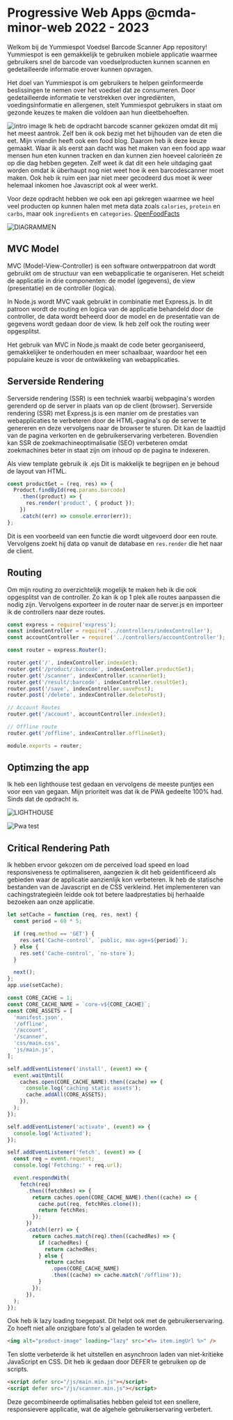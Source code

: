 # Progressive Web Apps @cmda-minor-web 2022 - 2023

Welkom bij de Yummiespot Voedsel Barcode Scanner App repository! Yummiespot is een gemakkelijk te gebruiken mobiele applicatie waarmee gebruikers snel de barcode van voedselproducten kunnen scannen en gedetailleerde informatie erover kunnen opvragen.

Het doel van Yummiespot is om gebruikers te helpen geïnformeerde beslissingen te nemen over het voedsel dat ze consumeren. Door gedetailleerde informatie te verstrekken over ingrediënten, voedingsinformatie en allergenen, stelt Yummiespot gebruikers in staat om gezonde keuzes te maken die voldoen aan hun dieetbehoeften.

![intro image](https://github.com/wongsrila/barcode-scanner/blob/8f9c65c738c3cab907aa19a736febb00d200e65a/assets/images/barcode-scanner-app-home-image.png)
Ik heb de opdracht barcode scanner gekozen omdat dit mij het meest aantrok. Zelf ben ik ook bezig met het bijhouden van de eten die eet. Mijn vriendin heeft ook een food blog. Daarom heb ik deze keuze gemaakt. Waar ik als eerst aan dacht was het maken van een food app waar mensen hun eten kunnen tracken en dan kunnen zien hoeveel calorieën ze op die dag hebben gegeten. Zelf weet ik dat dit een hele uitdaging gaat worden omdat ik überhaupt nog niet weet hoe ik een barcodescanner moet maken. Ook heb ik ruim een jaar niet meer gecodeerd dus moet ik weer helemaal inkomen hoe Javascript ook al weer werkt.

Voor deze opdracht hebben we ook een api gekregen waarmee we heel veel producten op kunnen halen met meta data zoals `calories`, `protein` en `carbs`, maar ook `ingredients` en `categories`. [OpenFoodFacts](https://openfoodfacts.github.io/api-documentation/)

![DIAGRAMMEN](./public/images/DIAGRAM_PWA.png)

## MVC Model

MVC (Model-View-Controller) is een software ontwerppatroon dat wordt gebruikt om de structuur van een webapplicatie te organiseren. Het scheidt de applicatie in drie componenten: de model (gegevens), de view (presentatie) en de controller (logica).

In Node.js wordt MVC vaak gebruikt in combinatie met Express.js. In dit patroon wordt de routing en logica van de applicatie behandeld door de controller, de data wordt beheerd door de model en de presentatie van de gegevens wordt gedaan door de view. Ik heb zelf ook the routing weer opgesplitst.

Het gebruik van MVC in Node.js maakt de code beter georganiseerd, gemakkelijker te onderhouden en meer schaalbaar, waardoor het een populaire keuze is voor de ontwikkeling van webapplicaties.

## Serverside Rendering

Serverside rendering (SSR) is een techniek waarbij webpagina's worden gerenderd op de server in plaats van op de client (browser). Serverside rendering (SSR) met Express.js is een manier om de prestaties van webapplicaties te verbeteren door de HTML-pagina's op de server te genereren en deze vervolgens naar de browser te sturen. Dit kan de laadtijd van de pagina verkorten en de gebruikerservaring verbeteren. Bovendien kan SSR de zoekmachineoptimalisatie (SEO) verbeteren omdat zoekmachines beter in staat zijn om inhoud op de pagina te indexeren.

Als view template gebruik ik .ejs Dit is makkelijk te begrijpen en je behoud de layout van HTML.

```javascript
const productGet = (req, res) => {
  Product.findById(req.params.barcode)
    .then((product) => {
      res.render('product', { product });
    })
    .catch((err) => console.error(err));
};
```

Dit is een voorbeeld van een functie die wordt uitgevoerd door een route. Vervolgens zoekt hij data op vanuit de database en `res.render` die het naar de client.

## Routing

Om mijn routing zo overzichtelijk mogelijk te maken heb ik die ook opgesplitst van de controller. Zo kan ik op 1 plek alle routes aanpassen die nodig zijn. Vervolgens exporteer in de router naar de server.js en importeer ik de controllers naar deze routes.

```javascript
const express = require('express');
const indexController = require('../controllers/indexController');
const accountController = require('../controllers/accountController');

const router = express.Router();

router.get('/', indexController.indexGet);
router.get('/product/:barcode', indexController.productGet);
router.get('/scanner', indexController.scannerGet);
router.get('/result/:barcode', indexController.resultGet);
router.post('/save', indexController.savePost);
router.post('/delete', indexController.deletePost);

// Account Routes
router.get('/account', accountController.indexGet);

// Offline route
router.get('/offline', indexController.offlineGet);

module.exports = router;
```

## Optimzing the app

Ik heb een lighthouse test gedaan en vervolgens de meeste puntjes een voor een van gegaan. Mijn prioriteit was dat ik de PWA gedeelte 100% had. Sinds dat de opdracht is.

![LIGHTHOUSE](./public/images/lighthouse_test.png)

![Pwa test](./public/images/pwa_test.png)

## Critical Rendering Path

Ik hebben ervoor gekozen om de perceived load speed en load responsiveness te optimaliseren, aangezien ik dit heb geïdentificeerd als gebieden waar de applicatie aanzienlijk kon verbeteren. Ik heb de statische bestanden van de Javascript en de CSS verkleind. Het implementeren van cachingstrategieën leidde ook tot betere laadprestaties bij herhaalde bezoeken aan onze applicatie.

```javascript
let setCache = function (req, res, next) {
  const period = 60 * 5;

  if (req.method == 'GET') {
    res.set('Cache-control', `public, max-age=${period}`);
  } else {
    res.set('Cache-control', `no-store`);
  }

  next();
};
app.use(setCache);
```

```javascript
const CORE_CACHE = 1;
const CORE_CACHE_NAME = `core-v${CORE_CACHE}`;
const CORE_ASSETS = [
  'manifest.json',
  '/offline',
  '/account',
  '/scanner',
  'css/main.css',
  'js/main.js',
];

self.addEventListener('install', (event) => {
  event.waitUntil(
    caches.open(CORE_CACHE_NAME).then((cache) => {
      console.log('caching static assets');
      cache.addAll(CORE_ASSETS);
    }),
  );
});

self.addEventListener('activate', (event) => {
  console.log('Activated');
});

self.addEventListener('fetch', (event) => {
  const req = event.request;
  console.log('Fetching:' + req.url);

  event.respondWith(
    fetch(req)
      .then((fetchRes) => {
        return caches.open(CORE_CACHE_NAME).then((cache) => {
          cache.put(req, fetchRes.clone());
          return fetchRes;
        });
      })
      .catch((err) => {
        return caches.match(req).then((cachedRes) => {
          if (cachedRes) {
            return cachedRes;
          } else {
            return caches
              .open(CORE_CACHE_NAME)
              .then((cache) => cache.match('/offline'));
          }
        });
      }),
  );
});
```

Ook heb ik lazy loading toegepast. Dit helpt ook met de gebruikerservaring. Zo hoeft niet alle onzigbare foto's al geladen te worden.

```html
<img alt="product-image" loading="lazy" src="<%= item.imgUrl %>" />
```

Ten slotte verbeterde ik het uitstellen en asynchroon laden van niet-kritieke JavaScript en CSS. Dit heb ik gedaan door DEFER te gebruiken op de scripts.

```html
<script defer src="/js/main.min.js"></script>
<script defer src="/js/scanner.min.js"></script>
```

Deze gecombineerde optimalisaties hebben geleid tot een snellere, responsievere applicatie, wat de algehele gebruikerservaring verbetert.
